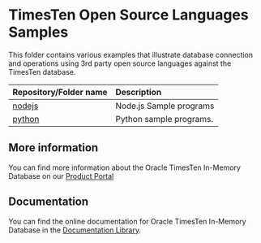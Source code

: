 # TimesTen Open Source Languages Samples

This folder contains various examples that illustrate database connection and operations using 3rd party open source languages against the TimesTen database.   

| Repository/Folder name            | Description                                     |
| :-------------------------- | :---------------------------------------------- |
| [nodejs](./nodejs)        | Node.js    Sample programs                     |
| [python](./python)              | Python sample programs.                      |

## More information
You can find more information about the Oracle TimesTen In-Memory Database on our [Product Portal](https://www.oracle.com/database/technologies/related/timesten.html)

## Documentation
You can find the online documentation for Oracle TimesTen In-Memory Database in the [Documentation Library](https://docs.oracle.com/database/timesten-18.1/). 
